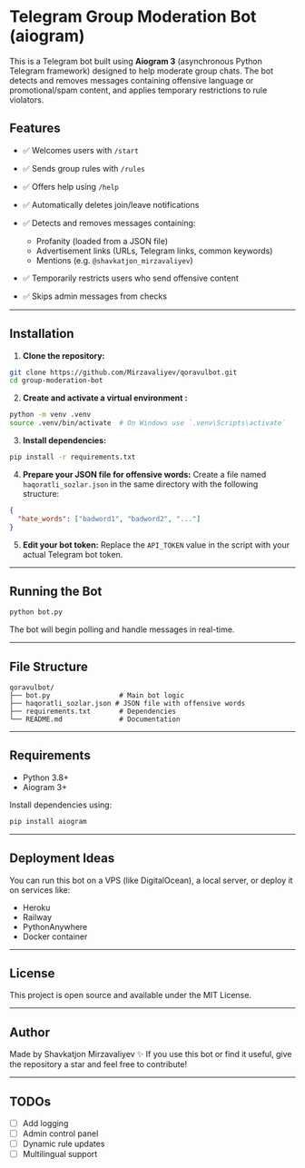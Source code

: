 # Telegram Group Moderation Bot (aiogram)

This is a Telegram bot built using **Aiogram 3** (asynchronous Python Telegram framework) designed to help moderate group chats. The bot detects and removes messages containing offensive language or promotional/spam content, and applies temporary restrictions to rule violators.

## Features

* ✅ Welcomes users with `/start`
* ✅ Sends group rules with `/rules`
* ✅ Offers help using `/help`
* ✅ Automatically deletes join/leave notifications
* ✅ Detects and removes messages containing:

  * Profanity (loaded from a JSON file)
  * Advertisement links (URLs, Telegram links, common keywords)
  * Mentions (e.g. `@shavkatjon_mirzavaliyev`)
* ✅ Temporarily restricts users who send offensive content
* ✅ Skips admin messages from checks

---

## Installation

1. **Clone the repository:**

```bash
git clone https://github.com/Mirzavaliyev/qoravulbot.git
cd group-moderation-bot
```

2. **Create and activate a virtual environment :**

```bash
python -m venv .venv
source .venv/bin/activate  # On Windows use `.venv\Scripts\activate`
```

3. **Install dependencies:**

```bash
pip install -r requirements.txt
```

4. **Prepare your JSON file for offensive words:**
   Create a file named `haqoratli_sozlar.json` in the same directory with the following structure:

```json
{
  "hate_words": ["badword1", "badword2", "..."]
}
```

5. **Edit your bot token:**
   Replace the `API_TOKEN` value in the script with your actual Telegram bot token.

---

## Running the Bot

```bash
python bot.py
```

The bot will begin polling and handle messages in real-time.

---

## File Structure

```
qoravulbot/
├── bot.py                 # Main bot logic
├── haqoratli_sozlar.json # JSON file with offensive words
├── requirements.txt       # Dependencies
└── README.md              # Documentation
```

---

## Requirements

* Python 3.8+
* Aiogram 3+

Install dependencies using:

```bash
pip install aiogram
```

---

## Deployment Ideas

You can run this bot on a VPS (like DigitalOcean), a local server, or deploy it on services like:

* Heroku
* Railway
* PythonAnywhere
* Docker container

---

## License

This project is open source and available under the MIT License.

---

## Author

Made by Shavkatjon Mirzavaliyev ✨
If you use this bot or find it useful, give the repository a star and feel free to contribute!

---

## TODOs

* [ ] Add logging
* [ ] Admin control panel
* [ ] Dynamic rule updates
* [ ] Multilingual support
